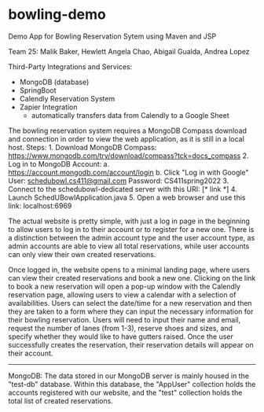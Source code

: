 # bowling-demo
Demo App for Bowling Reservation Sytem using Maven and JSP

Team 25: Malik Baker, Hewlett Angela Chao, Abigail Gualda, Andrea Lopez


Third-Party Integrations and Services:
- MongoDB (database)
- SpringBoot
- Calendly Reservation System
- Zapier Integration 
	- automatically transfers data from Calendly to a Google Sheet
	

The bowling reservation system requires a MongoDB Compass download and connection in order to view the web application, as it is still in a local host. 
	Steps:
		1. Download MongoDB Compass: https://www.mongodb.com/try/download/compass?tck=docs_compass
		2. Log in to MongoDB Account:
			a. https://account.mongodb.com/account/login
			b. Click "Log in with Google"
				User: schedubowl.cs411@gmail.com
				Password: CS411spring2022
		3. Connect to the schedubowl-dedicated server with this URI:
		[* link *]
		4. Launch SchedUBowlApplication.java
		5. Open a web browser and use this link: localhost:6969

The actual website is pretty simple, with just a log in page in the beginning to allow users to log in to their account or to register for a new one. There is a distinction between the admin account type and the user account type, as admin accounts are able to view all total reservations, while user accounts can only view their own created reservations. 

Once logged in, the website opens to a minimal landing page, where users can view their created reservations and book a new one. Clicking on the link to book a new reservation will open a pop-up window with the Calendly reservation page, allowing users to view a calendar with a selection of availabilities. Users can select the date/time for a new reservation and then they are taken to a form where they can input the necessary information for their bowling reservation. Users will need to input their name and email, request the number of lanes (from 1-3), reserve shoes and sizes, and specify whether they would like to have gutters raised. 
Once the user successfully creates the reservation, their reservation details will appear on their account. 

---

MongoDB:
The data stored in our MongoDB server is mainly housed in the "test-db" database. Within this database, the "AppUser" collection holds the accounts registered with our website, and the "test" collection holds the total list of created reservations. 








